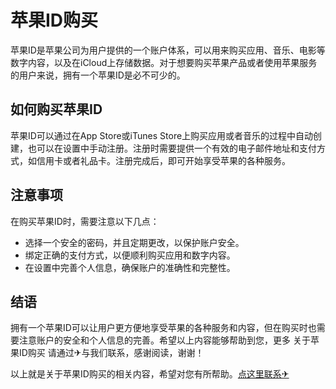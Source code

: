 # 苹果ID购买

苹果ID是苹果公司为用户提供的一个账户体系，可以用来购买应用、音乐、电影等数字内容，以及在iCloud上存储数据。对于想要购买苹果产品或者使用苹果服务的用户来说，拥有一个苹果ID是必不可少的。

## 如何购买苹果ID

苹果ID可以通过在App Store或iTunes Store上购买应用或者音乐的过程中自动创建，也可以在设置中手动注册。注册时需要提供一个有效的电子邮件地址和支付方式，如信用卡或者礼品卡。注册完成后，即可开始享受苹果的各种服务。

## 注意事项

在购买苹果ID时，需要注意以下几点：
- 选择一个安全的密码，并且定期更改，以保护账户安全。
- 绑定正确的支付方式，以便顺利购买应用和数字内容。
- 在设置中完善个人信息，确保账户的准确性和完整性。

## 结语

拥有一个苹果ID可以让用户更方便地享受苹果的各种服务和内容，但在购买时也需要注意账户的安全和个人信息的完善。希望以上内容能够帮助到您，更多 关于苹果ID购买 请通过✈与我们联系，感谢阅读，谢谢！

以上就是关于苹果ID购买的相关内容，希望对您有所帮助。[点这里联系✈](https://k02.cc)